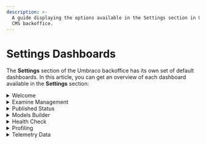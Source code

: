 ```yaml
---
description: >-
  A guide displaying the options available in the Settings section in Umbraco
  CMS backoffice.
---
```


# Settings Dashboards

The **Settings** section of the Umbraco backoffice has its own set of default dashboards. In this article, you can get an overview of each dashboard available in the **Settings** section:

<details>

<summary>Welcome</summary>

The Welcome dashboard is the first dashboard in the Settings section. Like all dashboards, it consists of a view that can be customized. The Welcome dashboard consists of links to different resources that can be used when developing your Umbraco website.

For more information about creating custom dashboards, see the [Dashboards](../../customizing/extending-overview/extension-types/dashboard.md) article.

</details>

<details>

<summary>Examine Management</summary>

The Examine Management dashboard provides an overview of the Examine functionality available directly within the Umbraco backoffice. The Umbraco backoffice allows you to view details about your Examine indexes and searchers - all in one place. You can see which fields are being indexed and rebuild the indexes if there's a problem. You can also test keywords to see what results will be returned.

For more information about Examine Management, see the [Examine Management](../../reference/searching/examine/examine-management.md) article.

</details>

<details>

<summary>Published Status</summary>

The Published Status dashboard displays the status of your site in the Published Cache Status section alongside the Content and Media nodes value. The Caches section provides three options: Memory Cache, Database Cache, and Internals (NuCache).

* Memory Cache - Reloads the in-memory cache by entirely reloading it from the database cache. Use it when you think that the memory cache has not been properly refreshed.
* Database Cache - Rebuilds the database cache that is the content of the `cmsContentNu` table. Use it when reloading the Memory Cache is not enough and you think that the database cache has not been properly generated.
* Internals - Lets you trigger a NuCache snapshots collection.

</details>

<details>

<summary>Models Builder</summary>

Models builder is a tool that can generate a complete set of strongly-typed published content models for Umbraco. Models are available in both controllers and views. When using the Models Builder, the content cache does not return `IPublishedContent` objects anymore but returns strongly typed models implementing `IPublishedContent`.

The Models Builder dashboard displays the following information:

* Details on how Models Builder is configured, that is: `InMemoryAuto`, `Nothing`, `SourceCodeAuto`, and `SourceCodeManual`.
* Provides a button to generate models (if the models mode is `SourceCodeManual` mode only).
* Reports the last error (if any) that would have prevented models from being properly generated.

For more information about Models Builder, see the [Models Builder](../../reference/templating/modelsbuilder/) article.

</details>

<details>

<summary>Health Check</summary>

Health Checks are used to determine the status of your Umbraco project. It is a handy list of checks to see if your Umbraco installation is configured according to best practices. It's possible to add your custom-built health checks.

For more information about Health Checks, see the [Health Check](../../extending/health-check/) articles.

</details>

<details>

<summary>Profiling</summary>

You can use the built-in performance profiler to assess the performance when rendering pages. To activate the profiler for a specific page rendering, add `umbDebug=true` to the querystring when requesting the page.

The Profiling dashboard provides a toggle option - `Activate the profiler by default` to keep the profiler active by default for all page renderings. You can use this option without having to set `umbDebug=true` on each page request. The toggle button sets a cookie named `UMB-DEBUG` in your browser, which then activates the profiler automatically.

For more information about MiniProfiler, see the [MiniProfiler](../code/debugging/#miniprofiler) section in the [Debugging](../code/debugging/) article.

</details>

<details>

<summary>Telemetry Data</summary>

The Telemetry Data dashboard is a consent screen that is used for collecting system and usage information from your installation. Here, you can see what type of data is being collected and even adjust the level of reporting. Currently, there are three levels available: **Minimal**, **Basic**, and **Detailed**.

**Detailed** is the default option where the data sent contains:

* Anonymized site ID, Umbraco version, and packages installed.
* Number of: Root nodes, Content nodes, Media, Document Types, Templates, Languages, Domains, User Group, Users, Members, and Property Editors in use.
* System information: Webserver, server OS, server framework, server OS language, and database provider.
* Configuration settings: Modelsbuilder mode, if custom Umbraco path exists, ASP environment, and if you are in debug mode.

**Basic** contains:

* Anonymized site ID, Umbraco version, and packages installed.

**Minimal** contains:

* Anonymized site ID only

You can see the specific data being sent on each of the levels directly in the **Telemetry Data** Dashboard.

Additionally, Telemetry Data also sends anonymized, analytical data on package usage in Umbraco. Having solid data on package usage is important for both package developers and the Umbraco ecosystem.

For more information about Package Telemetry, see the [Package Telemetry](https://umbraco.com/blog/umbraco-92-release/) section in the Umbraco 9.2 Release Blog Post.

</details>
